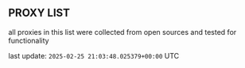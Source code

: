 ## PROXY LIST

all proxies in this list were collected from open sources and tested for functionality

last update: `2025-02-25 21:03:48.025379+00:00` UTC
